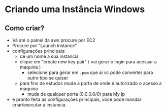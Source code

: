 # Criando uma Instância Windows

## Como criar?

- Vá até o painel da aws procure por EC2
- Procure por "Launch instance"
- configurações principais:
  - de um nome a sua instancia
  - clique em "create new key pair" ( vai gerar o login para acessar a maquina )
    - selecione para gerar em `.pem` que ai vc pode converter para outro tipo se quiser
  - para fins de estudos mude a porta de onde é autorizado o acesso a maquina
    - mude de qualquer porta (0.0.0.0/0) para My Ip
- e pronto feita as configurações principais, voce pode mandar criar/executar a instancia.
